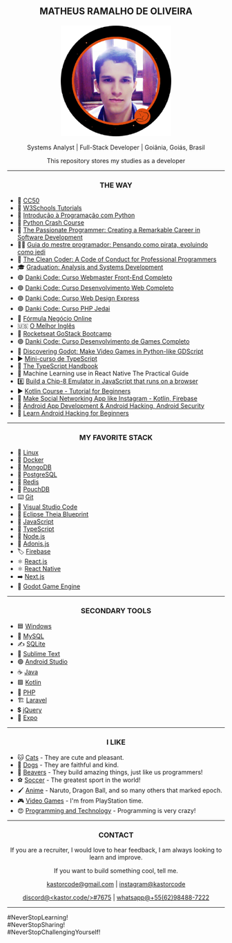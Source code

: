 ## <p align="center">MATHEUS RAMALHO DE OLIVEIRA</p>

<p align="center">
  <img src="https://raw.githubusercontent.com/kastorcode/kastorcode-matheus-avatars/master/orange-beaver.png" width="256" />
</p>

<p align="center">Systems Analyst | Full-Stack Developer | Goiânia, Goiás, Brasil</p>

<p align="center">This repository stores my studies as a developer</p>

---

### <p align="center">THE WAY</p>

- 📝 [CC50](https://cc50.com.br)
- 📗 [W3Schools Tutorials](https://w3schools.com)
- 🐍 [Introdução à Programação com Python](https://python.nilo.pro.br)
- 🐍 [Python Crash Course](https://ehmatthes.github.io/pcc)
- 📕 [The Passionate Programmer: Creating a Remarkable Career in Software Development](https://amazon.com.br/Passionate-Programmer-Remarkable-Development-Pragmatic-ebook/dp/B00AYQNR5U)
- 🏴‍☠️ [Guia do mestre programador: Pensando como pirata, evoluindo como jedi](https://amazon.com.br/Guia-mestre-programador-Pensando-evoluindo-ebook/dp/B019NG6PH8)
- 📓 [The Clean Coder: A Code of Conduct for Professional Programmers](https://amazon.com/Clean-Coder-Conduct-Professional-Programmers/dp/0137081073)
- 🎓 [Graduation: Analysis and Systems Development](https://cruzeirodosulvirtual.com.br/graduacao/analise-e-desenvolvimento-de-sistemas)
- 🟣 [Danki Code: Curso Webmaster Front-End Completo](https://cursos.dankicode.com/curso-front-end-completo)
- 🟣 [Danki Code: Curso Desenvolvimento Web Completo](https://cursos.dankicode.com/curso-desenvolvimento-web-completo)
- 🟣 [Danki Code: Curso Web Design Express](https://cursos.dankicode.com/curso-web-design-express)
- 🟣 [Danki Code: Curso PHP Jedai](https://cursos.dankicode.com/php-jedai)
- 📣 [Fórmula Negócio Online](https://formulanegocioonline.com/montar-um-negocio-online)
- 🇺🇸 [O Melhor Inglês](https://omelhoringles.com)
- 🚀 [Rocketseat GoStack Bootcamp](https://rocketseat.com.br)
- 🟣 [Danki Code: Curso Desenvolvimento de Games Completo](https://cursos.dankicode.com/curso-dev-games)
- 🤖 [Discovering Godot: Make Video Games in Python-like GDScript](https://udemy.com/course/discovering-godot)
- ▶️ [Mini-curso de TypeScript](https://youtube.com/playlist?list=PLlAbYrWSYTiPanrzauGa7vMuve7_vnXG_)
- 📘 [The TypeScript Handbook](https://typescriptlang.org/docs/handbook/intro.html)
- 🧠 Machine Learning use in React Native The Practical Guide
- 8️⃣ [Build a Chip-8 Emulator in JavaScript that runs on a browser](https://udemy.com/course/emulator)
- ▶️ [Kotlin Course - Tutorial for Beginners](https://youtu.be/F9UC9DY-vIU)
- 📸 [Make Social Networking App like Instagram - Kotlin, Firebase](https://udemy.com/share/102MnM)
- 🔏 [Android App Development & Android Hacking, Android Security](https://udemy.com/share/1046Hs)
- 🔏 [Learn Android Hacking for Beginners](https://udemy.com/share/1054ci)

---

### <p align="center">MY FAVORITE STACK</p>

- 🐧 [Linux](https://linux.org)
- 🐋 [Docker](https://docker.com)
- 🍃 [MongoDB](https://mongodb.com)
- 🐘 [PostgreSQL](https://postgresql.org)
- 🔺 [Redis](https://redis.io)
- 🐨 [PouchDB](https://pouchdb.com)
- ⌨️ [Git](https://git-scm.com)
- 🔷 [Visual Studio Code](https://code.visualstudio.com)
- 🔵 [Eclipse Theia Blueprint](https://theia-ide.org)
- 💛 [JavaScript](https://javascript.com)
- 💙 [TypeScript](https://typescriptlang.org)
- 💚 [Node.js](https://nodejs.org)
- 💜 [Adonis.js](https://adonisjs.com)
- 🏷️ [Firebase](https://firebase.google.com)
- ⚛️ [React.js](https://reactjs.org)
- ⚛️ [React Native](https://reactnative.dev)
- ➡️ [Next.js](https://nextjs.org)
- 🤖 [Godot Game Engine](https://godotengine.org)

---

### <p align="center">SECONDARY TOOLS</p>

- 🟦 [Windows](https://microsoft.com/en-us/windows/default.aspx)
- 🐬 [MySQL](https://mysql.com)
- ✍️ [SQLite](https://sqlite.org)
- 🔶 [Sublime Text](https://sublimetext.com)
- 🟢 [Android Studio](https://developer.android.com/studio)
- ☕ [Java](https://docs.oracle.com/en/java)
- 🟪 [Kotlin](https://kotlinlang.org)
- 🐘 [PHP](https://php.net)
- 🏗️ [Laravel](https://laravel.com)
- 💲 [jQuery](https://jquery.com)
- 🔼 [Expo](https://expo.dev)

---

### <p align="center">I LIKE</p>

- 🐱 [Cats](https://www.google.com/search?q=cat) - They are cute and pleasant.
- 🐶 [Dogs](https://www.google.com/search?q=dog) - They are faithful and kind.
- 🦦 [Beavers](https://www.google.com/search?q=beaver) - They build amazing things, just like us programmers!
- ⚽ [Soccer](https://www.google.com/search?q=soccer) - The greatest sport in the world!
- 🖌️ [Anime](https://www.google.com/search?q=anime) - Naruto, Dragon Ball, and so many others that marked epoch.
- 🎮 [Video Games](https://www.google.com/search?q=video%20game) - I'm from PlayStation time.
- 😍 [Programming and Technology](https://www.google.com/search?q=programmer) - Programming is very crazy!

---

### <p align="center">CONTACT</p>

<p align="center">If you are a recruiter, I would love to hear feedback, I am always looking to learn and improve.</p>

<p align="center">If you want to build something cool, tell me.</p>

<p align="center"><a href="mailto:kastorcode@gmail.com">kastorcode@gmail.com</a> | <a href="https://instagram.com/kastorcode">instagram@kastorcode</a></p>

<p align="center"><a href="https://discordapp.com/users/915652125948772372">discord@&lt;kastor.code/&gt;#7675</a> | <a href="https://wa.me/5562984887222">whatsapp@+55(62)98488-7222</a></p>

---

#NeverStopLearning!  
#NeverStopSharing!  
#NeverStopChallengingYourself!
